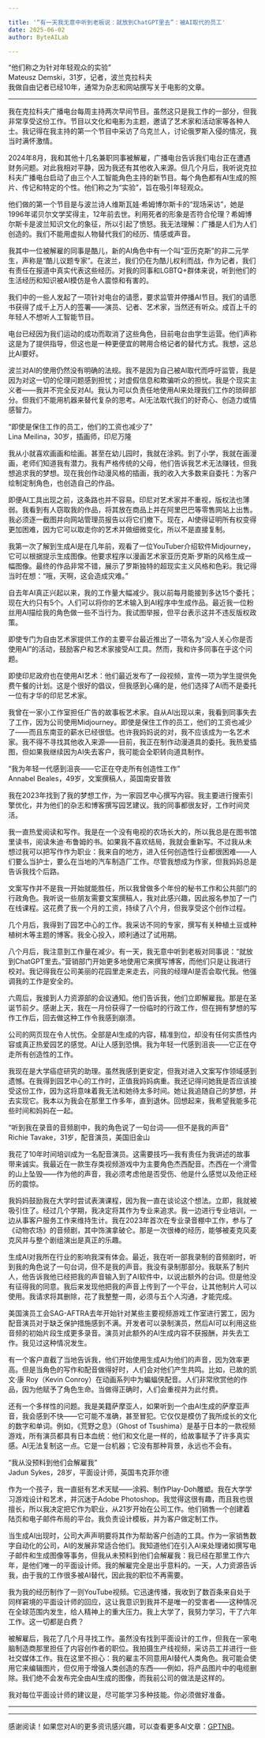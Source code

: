 ```yaml
---

title: '“有一天我无意中听到老板说：就放到ChatGPT里去”：被AI取代的员工'
date: 2025-06-02
author: ByteAILab

---
```


“他们称之为针对年轻观众的实验”  
Mateusz Demski，31岁，记者，波兰克拉科夫  
我做自由记者已经10年，通常为杂志和网站撰写关于电影的文章。

---
我在克拉科夫广播电台每周主持两次早间节目。虽然这只是我工作的一部分，但我非常享受这份工作。节目以文化和电影为主题，邀请了艺术家和活动家等各种人士。我记得在我主持的第一个节目中采访了乌克兰人，讨论俄罗斯入侵的情况，我当时满怀激情。

2024年8月，我和其他十几名兼职同事被解雇，广播电台告诉我们电台正在遭遇财务问题。对此我相对平静，因为我还有其他收入来源。但几个月后，我听说克拉科夫广播电台启动了由三个人工智能角色主持的新节目。每个角色都有AI生成的照片、传记和特定的个性。他们称之为“实验”，旨在吸引年轻观众。

他们做的第一个节目是与波兰诗人维斯瓦娃·希姆博尔斯卡的“现场采访”，她是1996年诺贝尔文学奖得主，12年前去世。利用死者的形象是否符合伦理？希姆博尔斯卡是波兰知识文化的象征，所以引起了愤怒。我无法理解：广播是人们为人们创造的。我们不能用虚拟人物替代我们的经历、情感或声音。

我其中一位被解雇的同事是酷儿，新的AI角色中有一个叫“亚历克斯”的非二元学生，声称是“酷儿议题专家”。在波兰，我们仍在为酷儿权利而战，作为记者，我们有责任在报道中真实代表这些经历。对我的同事和LGBTQ+群体来说，听到他们的生活经历和知识被AI模仿是令人震惊和有害的。

我们中的一些人发起了一项针对电台的请愿，要求监管并停播AI节目。我们的请愿书获得了成千上万人的签署——演员、记者、艺术家，当然还有听众。成百上千的年轻人不想听人工智能节目。

电台已经因为我们运动的成功而取消了这些角色，目前电台由学生运营。他们声称这是为了提供指导，但这也是一种更便宜的聘用合格记者的替代方式。我想，这总比AI要好。

波兰对AI的使用仍然没有明确的法规。我不是因为自己被AI取代而呼吁监管，我是因为对这一切的伦理问题感到担忧；对虚假信息和欺骗听众的担忧。我是个现实主义者——我并不完全反对AI。我认为可以负责任地使用AI来处理我们工作的琐碎部分。但我们不能用机器来替代复杂的思考。AI无法取代我们的好奇心、创造力或情感智力。

“即使是保住工作的员工，他们的工资也减少了”  
Lina Meilina，30岁，插画师，印尼万隆  

我从小就喜欢画画和绘画。甚至在幼儿园时，我就在涂鸦。到了小学，我就在画漫画，老师们知道我有潜力。我有严格传统的父母，他们告诉我艺术无法赚钱，但我想追求我的梦想。现在我创作动漫风格的插画，我的收入大多数来自委托：为客户绘制定制角色，也创造自己的作品。

即便AI工具出现之前，这条路也并不容易。印尼对艺术家并不重视，版权法也薄弱。我看到有人窃取我的作品，将其放在商品上并在阿里巴巴等零售网站上出售。我必须逐一截图并向网站管理员报告以将它们撤下。现在，AI使得证明所有权变得更加困难，因为它可以取走你的艺术并做细微变化，所以不是直接复制。

我第一次了解到生成AI是在几年前，观看了一位YouTuber介绍软件Midjourney，它可以根据提示生成图像。他要求程序以漫画艺术家亚历克斯·罗斯的风格生成一幅图像。最终的作品非常不错，展示了罗斯独特的超现实主义风格和色彩。我记得当时在想：“哦，天啊，这会造成灾难。”

自去年AI真正兴起以来，我的工作量大幅减少。我以前每月能接到多达15个委托；现在大约只有5个。人们可以将你的艺术输入到AI程序中生成作品。最近我一位粉丝用AI描绘我的角色做一些不当行为。我试图举报，但平台表示这并不违反版权政策。

即使专门为自由艺术家提供工作的主要平台最近推出了一项名为“没人关心你是否使用AI”的活动，鼓励客户和艺术家接受AI工具。然而，我和许多同事在乎这个问题。

即使印尼政府也在使用AI艺术：他们最近发布了一段视频，宣传一项为学生提供免费午餐的计划。这是个很好的倡议，但我感到心痛的是，他们选择了AI而不是委托一位有才华的印尼艺术家。

我曾在一家小工作室担任广告的故事板艺术家。自从AI出现以来，我看到同事失去了工作，因为公司使用Midjourney。即使是保住工作的员工，他们的工资也减少了——而且东南亚的薪水已经很低。也许我妈妈说的对，我不应该成为一名艺术家。我不得不寻找其他收入来源——目前，我正在制作动漫道具的委托。我热爱插图，但如果我继续因为AI失去客户，我可能会全职转向道具制作。

“我为年轻一代感到沮丧——它正在夺走所有创造性工作”  
Annabel Beales，49岁，文案撰稿人，英国南安普敦  

我在2023年找到了我的梦想工作，为一家园艺中心撰写内容。我主要进行搜索引擎优化，并为他们的杂志和博客撰写园艺建议。我的同事都很友好，工作时间灵活。

我一直热爱阅读和写作。我是在一个没有电视的农场长大的，所以我总是在图书馆里读书，阅读朱迪·布鲁姆的书。如果我不喜欢结局，我就会重新写。不过我从未想过我可以把写作作为职业：我来自的地方，进入任何创造性行业都很困难——人们要么当护士，要么在当地的汽车制造厂工作。尽管我想成为作家，但我妈妈总是告诉我找个后路。

文案写作并不是我一开始就能胜任，所以我曾做多个年份的秘书工作和公共部门的行政角色。我听说一些朋友需要文案撰稿人，我对此感兴趣，因此报名参加了一门在线课程。这花费了我一个月的工资，持续了八个月，但我享受这个创作过程。

几个月后，我得到了园艺中心的工作。我采访不同的专家，撰写有关种植土豆或种植树木等主题的博客。我全心投入，顺利通过了试用期。

八个月后，我注意到工作量在减少。有一天，我无意中听到老板对同事说：“就放到ChatGPT里去。”营销部门开始更多地使用它来撰写博客，而他们只是让我进行校对。我记得我在公司美丽的花园里走来走去，问我的经理AI是否会取代我。他强调我的工作是安全的。

六周后，我接到人力资源部的会议通知。他们告诉我，他们立即解雇我。那是在圣诞节前夕。感谢上天，我在一月份获得了一份临时的行政工作，但在拥有梦想的写作工作后，回去做这种工作令我感到崩溃。

公司的网页现在令人忧伤。全部是AI生成的内容，精准到位，却没有任何实质性内容或真正热爱园艺的感觉。AI让人感到恐惧。我为年轻一代感到沮丧——它正在夺走所有创造性的工作。

我现在是大学癌症研究的助理。虽然我感到更安定，但我对进入文案写作领域感到遗憾。在我得到园艺中心的工作时，正值我妈妈病重。我还记得问她我是否应该接受这份工作，因为这将意味着我无法和她待太多时间。她让我追随自己的梦想，并去实现它。我本以为我会在那里工作多年，直到退休。回想起来，我希望我能多花些时间和妈妈在一起。

“听到我在录音的音频剧中，我的角色说了一句台词——但不是我的声音”  
Richie Tavake，31岁，配音演员，美国旧金山  

我花了10年时间培训成为一名配音演员。这需要技巧—我有责任为我讲述的故事带来诚实。我最近在一款生存类视频游戏中为主要角色杰西配音。杰西在一个滑雪的山上坠毁——作为他的声音，我必须考虑他是否受伤、他是什么感觉以及他正经历的震惊。

我妈妈鼓励我在大学时尝试表演课程，因为我一直在谈论这个想法。立即，我就被吸引住了。经过几个学期，我决定将其作为专业来追求。我一边进行专业培训，一边从事客户服务工作来维持生计。我在2023年首次在专业录音棚中工作，参与了《动物农场》的音频剧，其中饰演拿破仑。那是一次很棒的经历，能够被麦克风麦克风并与整个剧组演出是真正的乐趣。

生成AI对我所在行业的影响我深有体会。最近，我在听一部我录制的音频剧时，听到我的角色说了一句台词，但不是我的声音。我没有录制那部分。我联系了制片人，他告诉我他已经把我的声音输入到了AI软件中，以说出额外的台词。但是他没有征得我的同意。我后来发现他把我的声音上传到了一个平台，让其他制片人可以使用。我请求将其删除，花了我整整一周，必须与五个人沟通，才能完成。

美国演员工会SAG-AFTRA去年开始针对某些主要视频游戏工作室进行罢工，因为配音演员对于缺乏保护措施感到不满。开发者可以录制演员，然后AI可以利用这些音频的初始片段生成更多录音。演员对此额外的AI生成内容不获报酬，并失去工作。我见过这种情况发生。

有一个客户直截了当地告诉我，他们开始使用生成AI为他们的声音，因为效率更高。但是当角色的写作和配音做得好时，人们会对他们产生共鸣。比如，已故的凯文·康 Roy（Kevin Conroy）在动画系列中为蝙蝠侠配音。人们非常欣赏他的作品，因为他赋予了角色生命。当做得正确时，人们会重视并为此付费。

还有一个多样性的问题。我是美籍萨摩亚人，如果听到一个由AI生成的萨摩亚声音，我会感到不快——它可能不准确，甚至冒犯。它仅仅是模仿了我所成长的文化的数字和单词。例如，《荒野之息》（Ghost of Tsushima）是基于日本的一款视频游戏，所有演员都具有日本血统：他们和文化是一样的，给故事赋予了许多真实感。AI无法复制这一点。它是一台机器；它没有那种背景，永远也不会有。

“我从没预料到他们会解雇我”  
Jadun Sykes，28岁，平面设计师，英国韦克菲尔德  

作为一个孩子，我一直挺有艺术天赋——涂鸦、制作Play-Doh雕塑。我在大学学习游戏设计和艺术，并沉迷于Adobe Photoshop。我觉得这很有趣，而且我也很擅长，所以我决定把它作为职业，从21岁开始在公司工作。他们销售一个创建着陆页和电子邮件布局的平台。我负责设计模板，并为客户做定制工作。

当生成AI出现时，公司大声声明要将其作为帮助客户创造的工具。作为一家销售数字自动化的公司，AI的发展非常适合他们。我知道他们在引入AI来处理诸如撰写电子邮件和生成图像等事务，但我从未预料到他们会解雇我：我已经在那里工作六年，是他们唯一的平面设计师。我的解雇完全是出乎意料的。一天，人力资源告诉我，由于我的工作很多被AI替代，因此我的职位不再需要。

我为我的经历制作了一则YouTube视频。它迅速传播，我收到了数百条来自处于同样窘境的平面设计师的回应，这让我意识到我并不是唯一的受害者——这种情况在全球范围内发生，给人精神上的重大压力。我上大学了，我努力学习，干了六年工作。这一切都是白费？

被解雇后，我花了几个月寻找工作。虽然没有找到平面设计的工作，但我在一家电脑制造商那里担任了内容创作者的职位。我拍摄生产线视频，采访员工并进行一些社交媒体工作。我在这里不担心：我的雇主不同意用AI替代人类角色。我可能会使用它来编辑图片，但仅用于增强人类创造的东西——例如，将产品图片中的电缆删除。我们绝不会发布完全由AI生成的图像，而我前公司的做法是这样的。

我对每位平面设计师的建议是，尽可能学习多种技能。你必须做好准备。

---
---
感谢阅读！如果您对AI的更多资讯感兴趣，可以查看更多AI文章：[GPTNB](https://gptnb.com)。